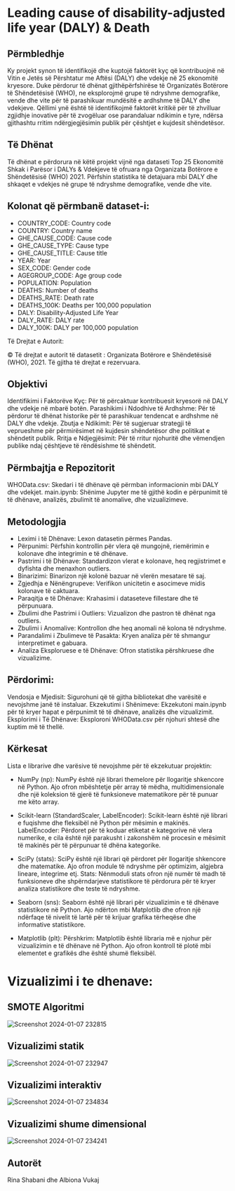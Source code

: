 # Leading cause of disability-adjusted life year (DALY) & Death

## Përmbledhje
Ky projekt synon të identifikojë dhe kuptojë faktorët kyç që kontribuojnë në Vitin e Jetës së Përshtatur me Aftësi (DALY) dhe vdekje në 25 ekonomitë kryesore. Duke përdorur të dhënat gjithëpërfshirëse të Organizatës Botërore të Shëndetësisë (WHO), ne eksplorojmë grupe të ndryshme demografike, vende dhe vite për të parashikuar mundësitë e ardhshme të DALY dhe vdekjeve. Qëllimi ynë është të identifikojmë faktorët kritikë për të zhvilluar zgjidhje inovative për të zvogëluar ose parandaluar ndikimin e tyre, ndërsa gjithashtu rritim ndërgjegjësimin publik për çështjet e kujdesit shëndetësor.

## Të Dhënat
Të dhënat e përdorura në këtë projekt vijnë nga dataseti Top 25 Ekonomitë Shkak i Parësor i DALYs & Vdekjeve të ofruara nga Organizata Botërore e Shëndetësisë (WHO) 2021. Përfshin statistika të detajuara mbi DALY dhe shkaqet e vdekjes në grupe të ndryshme demografike, vende dhe vite.

## Kolonat që përmbanë dataset-i:

- COUNTRY_CODE: Country code
- COUNTRY: Country name
- GHE_CAUSE_CODE: Cause code
- GHE_CAUSE_TYPE: Cause type
- GHE_CAUSE_TITLE: Cause title
- YEAR: Year
- SEX_CODE: Gender code
- AGEGROUP_CODE: Age group code
- POPULATION: Population
- DEATHS: Number of deaths
- DEATHS_RATE: Death rate
- DEATHS_100K: Deaths per 100,000 population
- DALY: Disability-Adjusted Life Year
- DALY_RATE: DALY rate
- DALY_100K: DALY per 100,000 population
  
Të Drejtat e Autorit:

© Të drejtat e autorit të datasetit : Organizata Botërore e Shëndetësisë (WHO), 2021. Të gjitha të drejtat e rezervuara.

## Objektivi
Identifikimi i Faktorëve Kyç: Për të përcaktuar kontribuesit kryesorë në DALY dhe vdekje në mbarë botën.
Parashikimi i Ndodhive të Ardhshme: Për të përdorur të dhënat historike për të parashikuar tendencat e ardhshme në DALY dhe vdekje.
Zbutja e Ndikimit: Për të sugjeruar strategji të veprueshme për përmirësimet në kujdesin shëndetësor dhe politikat e shëndetit publik.
Rritja e Ndjegjësimit: Për të rritur njohuritë dhe vëmendjen publike ndaj çështjeve të rëndësishme të shëndetit.

## Përmbajtja e Repozitorit
WHOData.csv: Skedari i të dhënave që përmban informacionin mbi DALY dhe vdekjet.
main.ipynb: Shënime Jupyter me të gjithë kodin e përpunimit të të dhënave, analizës, zbulimit të anomalive, dhe vizualizimeve.

## Metodologjia
- Leximi i të Dhënave: Lexon datasetin përmes Pandas.
- Përpunimi: Përfshin kontrollin për vlera që mungojnë, riemërimin e kolonave dhe integrimin e të dhënave.
- Pastrimi i të Dhënave: Standardizon vlerat e kolonave, heq regjistrimet e dyfishta dhe menaxhon outliers.
- Binarizimi: Binarizon një kolonë bazuar në vlerën mesatare të saj.
- Zgjedhja e Nënëngrupeve: Verifikon unicitetin e asocimeve midis kolonave të caktuara.
- Paraqitja e të Dhënave: Krahasimi i dataseteve fillestare dhe të përpunuara.
- Zbulimi dhe Pastrimi i Outliers: Vizualizon dhe pastron të dhënat nga outliers.
- Zbulimi i Anomalive: Kontrollon dhe heq anomali në kolona të ndryshme.
- Parandalimi i Zbulimeve të Pasakta: Kryen analiza për të shmangur interpretimet e gabuara.
- Analiza Eksploruese e të Dhënave: Ofron statistika përshkruese dhe vizualizime.

## Përdorimi:
Vendosja e Mjedisit: Sigurohuni që të gjitha bibliotekat dhe varësitë e nevojshme janë të instaluar.
Ekzekutimi i Shënimeve: Ekzekutoni main.ipynb për të kryer hapat e përpunimit të të dhënave, analizës dhe vizualizimit.
Eksplorimi i Të Dhënave: Eksploroni WHOData.csv për njohuri shtesë dhe kuptim më të thellë.

## Kërkesat

Lista e librarive dhe varësive të nevojshme për të ekzekutuar projektin:
* NumPy (np):
NumPy është një librari themelore për llogaritje shkencore në Python. Ajo ofron mbështetje për array të mëdha,
multidimensionale dhe një koleksion të gjerë të funksioneve matematikore për të punuar me këto array.

* Scikit-learn (StandardScaler, LabelEncoder):
Scikit-learn është një librari e fuqishme dhe fleksibël në Python për mësimin e makinës.
LabelEncoder: Përdoret për të koduar etiketat e kategorive në vlera numerike, 
e cila është një parakusht i zakonshëm në procesin e mësimit të makinës për të përpunuar të dhëna kategorike.

* SciPy (stats):
SciPy është një librari që përdoret për llogaritje shkencore dhe matematike. Ajo ofron module të ndryshme për optimizim,
algjebra lineare, integrime etj.
Stats: Nënmoduli stats ofron një numër të madh të funksioneve dhe shpërndarjeve statistikore të përdorura për të kryer analiza statistikore dhe teste të ndryshme.

* Seaborn (sns):
Seaborn është një librari për vizualizimin e të dhënave statistikore në Python. Ajo ndërton mbi Matplotlib 
dhe ofron një ndërfaqe të nivelit të lartë për të krijuar grafika tërheqëse dhe informative statistikore.

* Matplotlib (plt):
Përshkrim: Matplotlib është libraria më e njohur për vizualizimin e të dhënave në Python.
Ajo ofron kontroll të plotë mbi elementet e grafikës dhe është shumë fleksibël.


# Vizualizimi i te dhenave:

## SMOTE Algoritmi
![Screenshot 2024-01-07 232815](https://github.com/Albiona00/Leading-cause-of-DALY-Death/assets/74986994/55dc6c0e-ff65-45e6-b6fb-42a494372641)

## Vizualizimi statik 
![Screenshot 2024-01-07 232947](https://github.com/Albiona00/Leading-cause-of-DALY-Death/assets/74986994/535142ce-aaa5-459f-adc0-6dddce5c35e6)


## Vizualizimi interaktiv
![Screenshot 2024-01-07 234834](https://github.com/Albiona00/Leading-cause-of-DALY-Death/assets/74986994/e939ac19-895e-43c1-9a64-31a5b332bca7)

## Vizualizimi shume dimensional
![Screenshot 2024-01-07 234241](https://github.com/Albiona00/Leading-cause-of-DALY-Death/assets/74986994/7716e66e-c794-43b0-8a72-bf7e37aea6a4)



## Autorët
Rina Shabani dhe Albiona Vukaj

